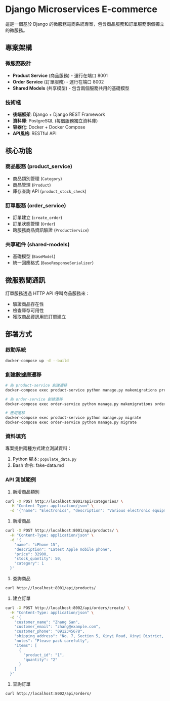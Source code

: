 # Django Microservices E-commerce

這是一個基於 Django 的微服務電商系統專案，包含商品服務和訂單服務兩個獨立的微服務。

## 專案架構

### 微服務設計
- **Product Service** (商品服務) - 運行在端口 8001
- **Order Service** (訂單服務) - 運行在端口 8002
- **Shared Models** (共享模型) - 包含兩個服務共用的基礎模型

### 技術棧
- **後端框架**: Django + Django REST Framework
- **資料庫**: PostgreSQL (每個服務獨立資料庫)
- **容器化**: Docker + Docker Compose
- **API風格**: RESTful API

## 核心功能

### 商品服務 (product_service)
- 商品類別管理 (`Category`)
- 商品管理 (`Product`)
- 庫存查詢 API (`product_stock_check`)

### 訂單服務 (order_service)
- 訂單建立 (`create_order`)
- 訂單狀態管理 (`Order`)
- 跨服務商品資訊驗證 (`ProductService`)

### 共享組件 (shared-models)
- 基礎模型 (`BaseModel`)
- 統一回應格式 (`BaseResponseSerializer`)

## 微服務間通訊

訂單服務透過 HTTP API 呼叫商品服務來：
- 驗證商品存在性
- 檢查庫存可用性
- 獲取商品資訊用於訂單建立


## 部署方式

### 啟動系統
```bash
docker-compose up -d --build
```

### 創建數據庫遷移
```bash
# 為 product-service 創建遷移
docker-compose exec product-service python manage.py makemigrations products

# 為 order-service 創建遷移  
docker-compose exec order-service python manage.py makemigrations orders

# 應用遷移
docker-compose exec product-service python manage.py migrate
docker-compose exec order-service python manage.py migrate
```

### 資料填充

專案提供兩種方式建立測試資料：
1. Python 腳本: `populate_data.py`
2. Bash 命令: fake-data.md

### API 測試範例
1. 新增商品類別
```bash
curl -X POST http://localhost:8001/api/categories/ \
  -H "Content-Type: application/json" \
  -d '{"name": "Electronics", "description": "Various electronic equipment"}'
```
1. 新增商品
```bash
curl -X POST http://localhost:8001/api/products/ \
  -H "Content-Type: application/json" \
  -d '{
    "name": "iPhone 15",
    "description": "Latest Apple mobile phone",
    "price": 32900,
    "stock_quantity": 50,
    "category": 1
  }'
```  
1. 查詢商品
```bash
curl http://localhost:8001/api/products/
```
1. 建立訂單
```bash
curl -X POST http://localhost:8002/api/orders/create/ \
  -H "Content-Type: application/json" \
  -d '{
    "customer_name": "Zhang San",
    "customer_email": "zhang@example.com",
    "customer_phone": "0912345678",
    "shipping_address": "No. 7, Section 5, Xinyi Road, Xinyi District, Taipei City",
    "notes": "Please pack carefully",
    "items": [
      {
        "product_id": "1",
        "quantity": "2"
      }
    ]
  }'
```  
1. 查詢訂單
```bash
curl http://localhost:8002/api/orders/
```
